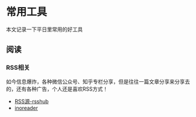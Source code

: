 # 常用工具

本文记录一下平日里常用的好工具

## 阅读

### RSS相关

如今信息爆炸，各种微信公众号、知乎专栏分享，但是往往一篇文章分享来分享去的，还有各种广告，个人还是喜欢RSS方式！

- [RSS源-rsshub](https://docs.rsshub.app/)
- [inoreader](https://www.inoreader.com)
